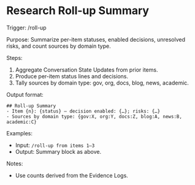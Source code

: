 # Research Roll-up Summary

Trigger: /roll-up

Purpose: Summarize per-item statuses, enabled decisions, unresolved risks, and count sources by domain type.

Steps:

1. Aggregate Conversation State Updates from prior items.
2. Produce per-item status lines and decisions.
3. Tally sources by domain type: gov, org, docs, blog, news, academic.

Output format:

```
## Roll-up Summary
- Item {n}: {status} — decision enabled: {…}; risks: {…}
- Sources by domain type: {gov:X, org:Y, docs:Z, blog:A, news:B, academic:C}
```

Examples:

- Input: `/roll-up from items 1–3`
- Output: Summary block as above.

Notes:

- Use counts derived from the Evidence Logs.
